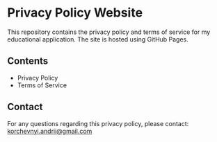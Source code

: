 # Privacy Policy Website

This repository contains the privacy policy and terms of service for my educational application. The site is hosted using GitHub Pages.

## Contents

-   Privacy Policy
-   Terms of Service

## Contact

For any questions regarding this privacy policy, please contact: korchevnyi.andrii@gmail.com
